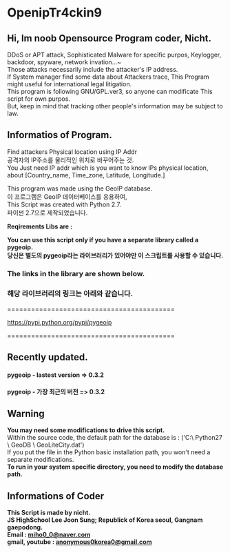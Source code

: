 # OpenipTr4ckin9    

## Hi, Im noob Opensource Program coder, Nicht.  
DDoS or APT attack, Sophisticated Malware for specific purpos, Keylogger, backdoor, spyware, network invation...~  
Those attacks necessarily include the attacker's IP address.  
If System manager find some data about Attackers trace, This Program might useful for international legal litigation.  
This program is following GNU/GPL.ver3, so anyone can modificate This script for own purpos.  
But, keep in mind that tracking other people's information may be subject to law.  

## Informatios of Program.  
Find attackers Physical location using IP Addr  
공격자의 IP주소를 물리적인 위치로 바꾸어주는 것.  
You Just need IP addr which is you want to know IPs physical location, about [Country_name, Time_zone, Latitude, Longitude.]  

This program was made using the GeoIP database.  
이 프로그램은 GeoIP 데이터베이스를 응용하여,    
This Script was created with Python 2.7.  
파이썬 2.7으로 제작되었습니다.    

**Reqirements Libs are :**  


**You can use this script only if you have a separate library called a pygeoip.  
당신은 별도의 pygeoip라는 라이브러리가 있어야만 이 스크립트를 사용할 수 있습니다.**      

### The links in the library are shown below.  
### 해당 라이브러리의 링크는 아래와 같습니다.  
==========================================  

https://pypi.python.org/pypi/pygeoip    

==========================================    

## Recently updated.
#### pygeoip - lastest version => 0.3.2
#### pygeoip - 가장 최근의 버전 => 0.3.2    

## Warning    
**You may need some modifications to drive this script.**  
Within the source code, the default path for the database is : ('C:\ Python27 \ GeoDB \ GeoLiteCity.dat')  
If you put the file in the Python basic installation path, you won't need a separate modifications.  
**To run in your system specific directory, you need to modify the database path.**      

## Informations of Coder

**This Script is made by nicht.    
JS HighSchool Lee Joon Sung; Republick of Korea seoul, Gangnam gaepodong.  
Email : miho0_0@naver.com  
gmail, youtube : anonymous0korea0@gmail.com**  

